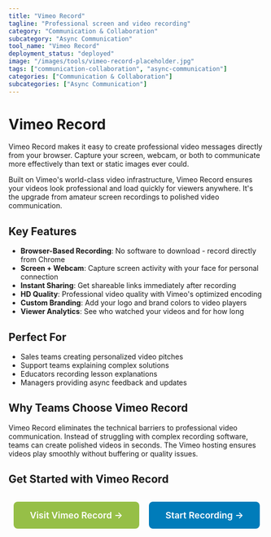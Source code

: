 ```yaml
---
title: "Vimeo Record"
tagline: "Professional screen and video recording"
category: "Communication & Collaboration"
subcategory: "Async Communication"
tool_name: "Vimeo Record"
deployment_status: "deployed"
image: "/images/tools/vimeo-record-placeholder.jpg"
tags: ["communication-collaboration", "async-communication"]
categories: ["Communication & Collaboration"]
subcategories: ["Async Communication"]
---
```


# Vimeo Record

Vimeo Record makes it easy to create professional video messages directly from your browser. Capture your screen, webcam, or both to communicate more effectively than text or static images ever could.

Built on Vimeo's world-class video infrastructure, Vimeo Record ensures your videos look professional and load quickly for viewers anywhere. It's the upgrade from amateur screen recordings to polished video communication.

## Key Features
- **Browser-Based Recording**: No software to download - record directly from Chrome
- **Screen + Webcam**: Capture screen activity with your face for personal connection
- **Instant Sharing**: Get shareable links immediately after recording
- **HD Quality**: Professional video quality with Vimeo's optimized encoding
- **Custom Branding**: Add your logo and brand colors to video players
- **Viewer Analytics**: See who watched your videos and for how long

## Perfect For
- Sales teams creating personalized video pitches
- Support teams explaining complex solutions
- Educators recording lesson explanations
- Managers providing async feedback and updates

## Why Teams Choose Vimeo Record
Vimeo Record eliminates the technical barriers to professional video communication. Instead of struggling with complex recording software, teams can create polished videos in seconds. The Vimeo hosting ensures videos play smoothly without buffering or quality issues.

## Get Started with Vimeo Record

<div style="text-align: center; margin: 2rem 0;">
  <a href="https://vimeo.com/features/screen-recorder" target="_blank" rel="noopener noreferrer" style="display: inline-block; background: #96BF47; color: white; padding: 1rem 2rem; text-decoration: none; border-radius: 8px; font-weight: 600; font-size: 1.1rem; margin-right: 1rem;">Visit Vimeo Record →</a>
  <a href="https://vimeo.com/record" target="_blank" rel="noopener noreferrer" style="display: inline-block; background: #007cba; color: white; padding: 1rem 2rem; text-decoration: none; border-radius: 8px; font-weight: 600; font-size: 1.1rem;">Start Recording →</a>
</div>